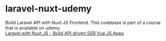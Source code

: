 # laravel-nuxt-udemy
Build Laravel API with Nuxt JS Frontend. This codebase is part of a course that is available on udemy.<br/>
<a href="https://www.udemy.com/laravel-nuxt-vue">Laravel with Nuxt JS - Build API driven SSR Vue JS Apps</a>
